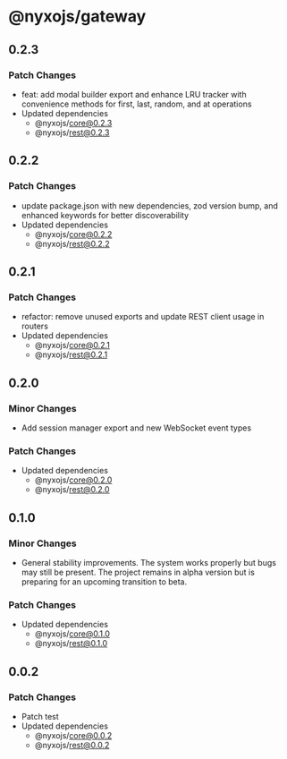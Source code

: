 # @nyxojs/gateway

## 0.2.3

### Patch Changes

- feat: add modal builder export and enhance LRU tracker with convenience methods for first, last, random, and at operations
- Updated dependencies
  - @nyxojs/core@0.2.3
  - @nyxojs/rest@0.2.3

## 0.2.2

### Patch Changes

- update package.json with new dependencies, zod version bump, and enhanced keywords for better discoverability
- Updated dependencies
  - @nyxojs/core@0.2.2
  - @nyxojs/rest@0.2.2

## 0.2.1

### Patch Changes

- refactor: remove unused exports and update REST client usage in routers
- Updated dependencies
  - @nyxojs/core@0.2.1
  - @nyxojs/rest@0.2.1

## 0.2.0

### Minor Changes

- Add session manager export and new WebSocket event types

### Patch Changes

- Updated dependencies
  - @nyxojs/core@0.2.0
  - @nyxojs/rest@0.2.0

## 0.1.0

### Minor Changes

- General stability improvements. The system works properly but bugs may still be present. The project remains in alpha version but is preparing for an upcoming transition to beta.

### Patch Changes

- Updated dependencies
  - @nyxojs/core@0.1.0
  - @nyxojs/rest@0.1.0

## 0.0.2

### Patch Changes

- Patch test
- Updated dependencies
  - @nyxojs/core@0.0.2
  - @nyxojs/rest@0.0.2
